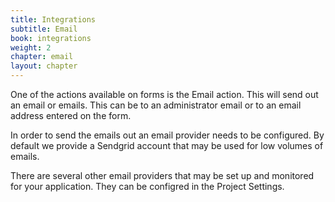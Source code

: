 ```yaml
---
title: Integrations
subtitle: Email
book: integrations
weight: 2
chapter: email
layout: chapter
---
```

One of the actions available on forms is the Email action. This will send out an email or emails. This can be to an administrator email or to an email address entered on the form.

In order to send the emails out an email provider needs to be configured. By default we provide a Sendgrid account that may be used for low volumes of emails.

There are several other email providers that may be set up and monitored for your application. They can be configred in the Project Settings.
